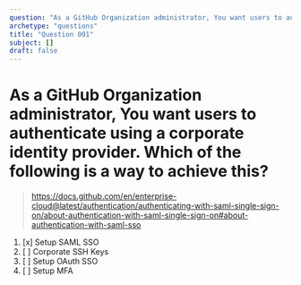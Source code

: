 ```yaml
---
question: "As a GitHub Organization administrator, You want users to authenticate using a corporate identity provider. Which of the following is a way to achieve this?"
archetype: "questions"
title: "Question 001"
subject: []
draft: false
---
```


# As a GitHub Organization administrator, You want users to authenticate using a corporate identity provider. Which of the following is a way to achieve this?
> https://docs.github.com/en/enterprise-cloud@latest/authentication/authenticating-with-saml-single-sign-on/about-authentication-with-saml-single-sign-on#about-authentication-with-saml-sso
1. [x] Setup SAML SSO
1. [ ] Corporate SSH Keys 
1. [ ] Setup OAuth SSO
1. [ ] Setup MFA
